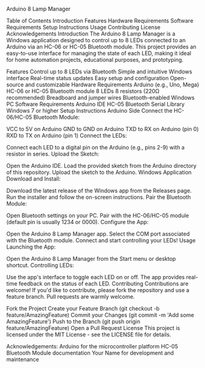 Arduino 8 Lamp Manager

Table of Contents
Introduction
Features
Hardware Requirements
Software Requirements
Setup Instructions
Usage
Contributing
License
Acknowledgements
Introduction
The Arduino 8 Lamp Manager is a Windows application designed to control up to 8 LEDs connected to an Arduino via an HC-06 or HC-05 Bluetooth module. This project provides an easy-to-use interface for managing the state of each LED, making it ideal for home automation projects, educational purposes, and prototyping.

Features
Control up to 8 LEDs via Bluetooth
Simple and intuitive Windows interface
Real-time status updates
Easy setup and configuration
Open-source and customizable
Hardware Requirements
Arduino (e.g., Uno, Mega)
HC-06 or HC-05 Bluetooth module
8 LEDs
8 resistors (220Ω recommended)
Breadboard and jumper wires
Bluetooth-enabled Windows PC
Software Requirements
Arduino IDE
HC-05 Bluetooth Serial Library
Windows 7 or higher
Setup Instructions
Arduino Side
Connect the HC-06/HC-05 Bluetooth Module:

VCC to 5V on Arduino
GND to GND on Arduino
TXD to RX on Arduino (pin 0)
RXD to TX on Arduino (pin 1)
Connect the LEDs:

Connect each LED to a digital pin on the Arduino (e.g., pins 2-9) with a resistor in series.
Upload the Sketch:

Open the Arduino IDE.
Load the provided sketch from the Arduino directory of this repository.
Upload the sketch to the Arduino.
Windows Application
Download and Install:

Download the latest release of the Windows app from the Releases page.
Run the installer and follow the on-screen instructions.
Pair the Bluetooth Module:

Open Bluetooth settings on your PC.
Pair with the HC-06/HC-05 module (default pin is usually 1234 or 0000).
Configure the App:

Open the Arduino 8 Lamp Manager app.
Select the COM port associated with the Bluetooth module.
Connect and start controlling your LEDs!
Usage
Launching the App:

Open the Arduino 8 Lamp Manager from the Start menu or desktop shortcut.
Controlling LEDs:

Use the app's interface to toggle each LED on or off.
The app provides real-time feedback on the status of each LED.
Contributing
Contributions are welcome! If you'd like to contribute, please fork the repository and use a feature branch. Pull requests are warmly welcome.

Fork the Project
Create your Feature Branch (git checkout -b feature/AmazingFeature)
Commit your Changes (git commit -m 'Add some AmazingFeature')
Push to the Branch (git push origin feature/AmazingFeature)
Open a Pull Request
License
This project is licensed under the MIT License - see the LICENSE file for details.

Acknowledgements:
Arduino for the microcontroller platform
HC-05 Bluetooth Module documentation
Your Name for development and maintenance
